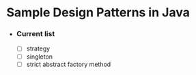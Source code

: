 # Sample Design Patterns in Java

- ### Current list
    - [ ] strategy
    - [ ] singleton
	- [ ] strict abstract factory method